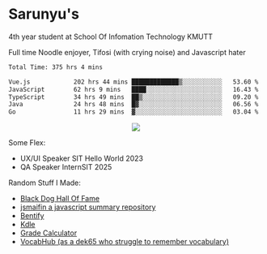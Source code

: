 # Sarunyu's
<p>4th year student at School Of Infomation Technology KMUTT</p>
<p>Full time Noodle enjoyer, Tifosi (with crying noise) and Javascript hater</p>

<!--START_SECTION:waka-->

```txt
Total Time: 375 hrs 4 mins

Vue.js            202 hrs 44 mins █████████████▒░░░░░░░░░░░   53.60 %
JavaScript        62 hrs 9 mins   ████░░░░░░░░░░░░░░░░░░░░░   16.43 %
TypeScript        34 hrs 49 mins  ██▒░░░░░░░░░░░░░░░░░░░░░░   09.20 %
Java              24 hrs 48 mins  █▓░░░░░░░░░░░░░░░░░░░░░░░   06.56 %
Go                11 hrs 29 mins  ▓░░░░░░░░░░░░░░░░░░░░░░░░   03.04 %
```

<!--END_SECTION:waka-->
<div align=center>
  <img src="https://skillicons.dev/icons?i=typescript,javascript,nodejs,react,vue,mysql,docker,linux" />
</div>

Some Flex:
- UX/UI Speaker SIT Hello World 2023
- QA Speaker InternSIT 2025

Random Stuff I Made:
- [Black Dog Hall Of Fame](https://bdoghalloffame.vercel.app/)
- [jsmaifin a javascript summary repository](https://github.com/ssarunyu/js-maifin)
- [Bentify](https://bentify.vercel.app/)
- [Kdle](https://kdle.vercel.app/)
- [Grade Calculator](https://grade-calculator-virid.vercel.app/)
- [VocabHub (as a dek65 who struggle to remember vocabulary)](https://vocabhub.vercel.app/)
